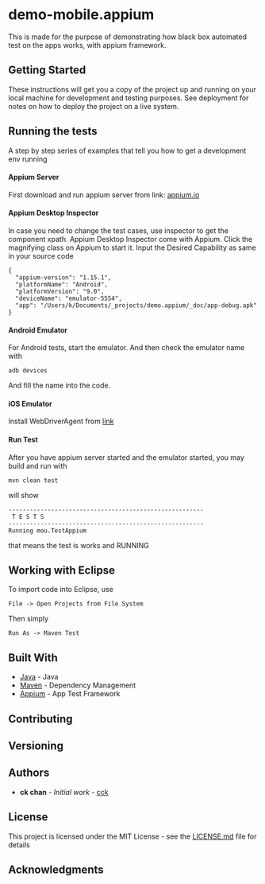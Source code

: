 # demo-mobile.appium

This is made for the purpose of demonstrating how black box automated test on the apps works, with appium framework.

## Getting Started

These instructions will get you a copy of the project up and running on your local machine for development and testing purposes. See deployment for notes on how to deploy the project on a live system.


## Running the tests

A step by step series of examples that tell you how to get a development env running

#### Appium Server

First download and run appium server from link: [appium.io](http://appium.io/)


#### Appium Desktop Inspector

In case you need to change the test cases, use inspector to get the component xpath.
Appium Desktop Inspector come with Appium.  Click the magnifying class on Appium to start it.
Input the Desired Capability as same in your source code

```
{
  "appium-version": "1.15.1",
  "platformName": "Android",
  "platformVersion": "9.0",
  "deviceName": "emulator-5554",
  "app": "/Users/k/Documents/_projects/demo.appium/_doc/app-debug.apk"
}
```

#### Android Emulator

For Android tests, start the emulator. And then check the emulator name with

```
adb devices
```

And fill the name into the code.

#### iOS Emulator

Install WebDriverAgent from [link](https://github.com/facebookarchive/WebDriverAgent)

#### Run Test

After you have appium server started and the emulator started, you may build and run with

```
mvn clean test
```

will show

```
-------------------------------------------------------
 T E S T S
-------------------------------------------------------
Running mou.TestAppium
```

that means the test is works and RUNNING

## Working with Eclipse

To import code into Eclipse, use
```
File -> Open Projects from File System
```

Then simply
```
Run As -> Maven Test
```

## Built With

* [Java](https://www.oracle.com/technetwork/java/javase/downloads/jdk11-downloads-5066655.html) - Java
* [Maven](https://maven.apache.org/) - Dependency Management
* [Appium](http://appium.io/) - App Test Framework

## Contributing


## Versioning


## Authors

* **ck chan** - *Initial work* - [cck](https://github.com/daystudio)

## License

This project is licensed under the MIT License - see the [LICENSE.md](LICENSE.md) file for details

## Acknowledgments
